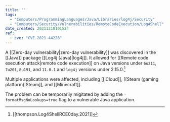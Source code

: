 ```yaml
---
title: ""
tags:
  - "Computers/ProgrammingLanguages/Java/Libraries/log4j/Security"
  - "Computers/Security/Vulnerabilities/RemoteCodeExecution/Log4Shell"
date_created: 20211210101524
ref:
  - cve: "CVE-2021-44228"
---
```

A [[Zero-day vulnerability|zero-day vulnerability]] was discovered in the [[Java]] package [[Log4j (Java)|log4j]]. It allowed for [[Remote code execution attack|remote code execution]] on Java versions under `6u211`, `7u201`, `8u191`, and `11.0.1` and `log4j` versions under 2.15.0.[^1]

Multiple applications were affected, including [[iCloud]], [[Steam (gaming platform)|Steam]], and [[Minecraft]].

The problem can be temporarily migitated by adding the `-formatMsgNoLookups=true` flag to a vulnerable Java application.
[^1]: [[thompson.Log4ShellRCE0day.2021]]